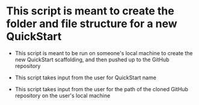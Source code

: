 # This script is meant to create the folder and file structure for a new QuickStart

* This script is meant to be run on someone's local machine to create the new QuickStart scaffolding, and then pushed up to the GitHub repository

* This script takes input from the user for QuickStart name

* This script takes input from the user for the path of the cloned GitHub repository on the user's local machine
